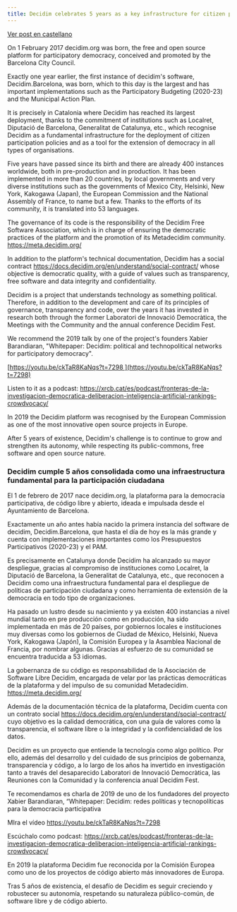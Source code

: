 ```yaml
---
title: Decidim celebrates 5 years as a key infrastructure for citizen participation
---
```

[Ver post en castellano](/blog/2022-02-01-decidim-celebrates-5-years-as-a-key-infrastructure-for-citizen-participation/#cast)

On 1 February 2017 decidim.org was born, the free and open source platform for participatory democracy, conceived and promoted by the Barcelona City Council.

Exactly one year earlier, the first instance of decidim's software, Decidim.Barcelona, was born, which to this day is the largest and has important implementations such as the Participatory Budgeting (2020-23) and the Municipal Action Plan.

It is precisely in Catalonia where Decidim has reached its largest deployment, thanks to the commitment of institutions such as Localret, Diputació de Barcelona, Generalitat de Catalunya, etc., which recognise Decidim as a fundamental infrastructure for the deployment of citizen participation policies and as a tool for the extension of democracy in all types of organisations.  

Five years have passed since its birth and there are already 400 instances worldwide, both in pre-production and in production. It has been implemented in more than 20 countries, by local governments and very diverse institutions such as the governments of Mexico City, Helsinki, New York, Kakogawa (Japan), the European Commission and the National Assembly of France, to name but a few. Thanks to the efforts of its community, it is translated into 53 languages.

The governance of its code is the responsibility of the Decidim Free Software Association, which is in charge of ensuring the democratic practices of the platform and the promotion of its Metadecidim community. <https://meta.decidim.org/>

In addition to the platform's technical documentation, Decidim has a social contract <https://docs.decidim.org/en/understand/social-contract/> whose objective is democratic quality, with a guide of values such as transparency, free software and data integrity and confidentiality. 

Decidim is a project that understands technology as something political. Therefore, in addition to the development and care of its principles of governance, transparency and code, over the years it has invested in research both through the former Laboratori de Innovació Democràtica, the Meetings with the Community and the annual conference Decidim Fest.

We recommend the 2019 talk by one of the project's founders Xabier Barandiaran, "Whitepaper: Decidim: political and technopolitical networks for participatory democracy".

[https://youtu.be/ckTaR8KaNqs?t=7298 ](https://youtu.be/ckTaR8KaNqs?t=7298)

Listen to it as a podcast: <https://xrcb.cat/es/podcast/fronteras-de-la-investigacion-democratica-deliberacion-inteligencia-artificial-rankings-crowdvocacy/>

In 2019 the Decidim platform was recognised by the European Commission as one of the most innovative open source projects in Europe. 

After 5 years of existence, Decidim's challenge is to continue to grow and strengthen its autonomy, while respecting its public-commons, free software and open source nature.

### <a name="cast"></a>Decidim cumple 5 años consolidada como una infraestructura fundamental para la participación ciudadana

El 1 de febrero de 2017 nace decidim.org, la plataforma para la democracia participativa, de código libre y abierto, ideada e impulsada desde el Ayuntamiento de Barcelona.

Exactamente un año antes había nacido la primera instancia del software de decidim, Decidim.Barcelona, que hasta el día de hoy es la más grande y cuenta con implementaciones importantes como los Presupuestos Participativos (2020-23) y el PAM.

Es precisamente en Catalunya donde Decidim ha alcanzado su mayor despliegue, gracias al compromiso de instituciones como Localret, la Diputació de Barcelona, la Generalitat de Catalunya, etc., que reconocen a Decidim como una infraestructura fundamental para el despliegue de políticas de participación ciudadana y como herramienta de extensión de la democracia en todo tipo de organizaciones.  

Ha pasado un lustro desde su nacimiento y ya existen 400 instancias a nivel mundial tanto en pre producción como en producción, ha sido implementada en más de 20 países, por gobiernos locales e instituciones muy diversas como los gobiernos de Ciudad de México, Helsinki, Nueva York, Kakogawa (Japón), la Comisión Europea y la Asamblea Nacional de Francia, por nombrar algunas. Gracias al esfuerzo de su comunidad se encuentra traducida a 53 idiomas.

La gobernanza de su código es responsabilidad de la Asociación de Software Libre Decidim, encargada de velar por las prácticas democráticas de la plataforma y del impulso de su comunidad Metadecidim. <https://meta.decidim.org/>

Además de la documentación técnica de la plataforma, Decidim cuenta con un contrato social <https://docs.decidim.org/en/understand/social-contract/> cuyo objetivo es la calidad democrática, con una guía de valores como la transparencia, el software libre o la integridad y la confidencialidad de los datos. 

Decidim es un proyecto que entiende la tecnología como algo político. Por ello, además del desarrollo y del cuidado de sus principios de gobernanza, transparencia y código, a lo largo de los años ha invertido en investigación tanto a través del desaparecido Laboratori de Innovació Democràtica, las Reuniones con la Comunidad y la conferencia anual Decidim Fest.

Te recomendamos es charla de 2019 de uno de los fundadores del proyecto Xabier Barandiaran, “Whitepaper: Decidim: redes políticas y tecnopolíticas para la democracia participativa

MIra el vídeo <https://youtu.be/ckTaR8KaNqs?t=7298> 

Escúchalo como podcast: <https://xrcb.cat/es/podcast/fronteras-de-la-investigacion-democratica-deliberacion-inteligencia-artificial-rankings-crowdvocacy/>

En 2019 la plataforma Decidim fue reconocida por la Comisión Europea como uno de los proyectos de código abierto más innovadores de Europa. 

Tras 5 años de existencia, el desafío de Decidim es seguir creciendo y robustecer su autonomía, respetando su naturaleza público-común, de software libre y de código abierto.